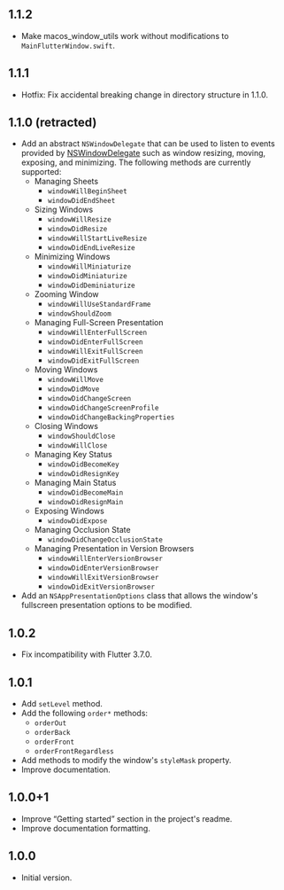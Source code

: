 ## 1.1.2

- Make macos_window_utils work without modifications to `MainFlutterWindow.swift`.

## 1.1.1

- Hotfix: Fix accidental breaking change in directory structure in 1.1.0.

## 1.1.0 (retracted)

- Add an abstract `NSWindowDelegate` that can be used to listen to events provided by [NSWindowDelegate](https://developer.apple.com/documentation/appkit/nswindowdelegate) such as window resizing, moving, exposing, and minimizing. The following methods are currently supported:
  -  Managing Sheets
     - `windowWillBeginSheet`
     - `windowDidEndSheet`
  -  Sizing Windows
     - `windowWillResize`
     - `windowDidResize`
     - `windowWillStartLiveResize`
     - `windowDidEndLiveResize`
  -  Minimizing Windows
     - `windowWillMiniaturize`
     - `windowDidMiniaturize`
     - `windowDidDeminiaturize`
  -  Zooming Window
     - `windowWillUseStandardFrame`
     - `windowShouldZoom`
  -  Managing Full-Screen Presentation
     - `windowWillEnterFullScreen`
     - `windowDidEnterFullScreen`
     - `windowWillExitFullScreen`
     - `windowDidExitFullScreen`
  -  Moving Windows
     - `windowWillMove`
     - `windowDidMove`
     - `windowDidChangeScreen`
     - `windowDidChangeScreenProfile`
     - `windowDidChangeBackingProperties`
  -  Closing Windows
     - `windowShouldClose`
     - `windowWillClose`
  -  Managing Key Status
     - `windowDidBecomeKey`
     - `windowDidResignKey`
  -  Managing Main Status
     - `windowDidBecomeMain`
     - `windowDidResignMain`
  -  Exposing Windows
     - `windowDidExpose`
  -  Managing Occlusion State
     - `windowDidChangeOcclusionState`
  -  Managing Presentation in Version Browsers
     - `windowWillEnterVersionBrowser`
     - `windowDidEnterVersionBrowser`
     - `windowWillExitVersionBrowser`
     - `windowDidExitVersionBrowser`
- Add an `NSAppPresentationOptions` class that allows the window's fullscreen presentation options to be modified.

## 1.0.2

- Fix incompatibility with Flutter 3.7.0.

## 1.0.1

- Add `setLevel` method.
- Add the following `order*` methods:
  - `orderOut`
  - `orderBack`
  - `orderFront`
  - `orderFrontRegardless`
- Add methods to modify the window's `styleMask` property.
- Improve documentation.

## 1.0.0+1

- Improve “Getting started” section in the project's readme.
- Improve documentation formatting.

## 1.0.0

- Initial version.
